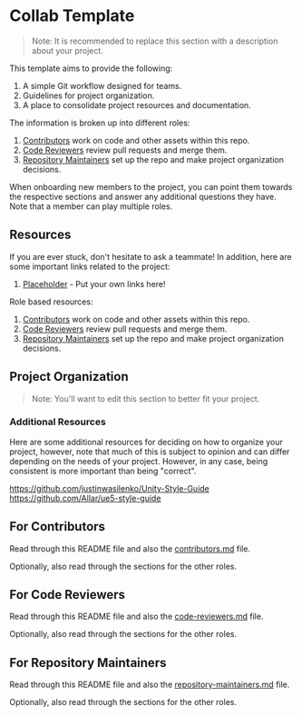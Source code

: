 # Collab Template

> Note: It is recommended to replace this section with a description about your project.

This template aims to provide the following:

1. A simple Git workflow designed for teams.
2. Guidelines for project organization.
3. A place to consolidate project resources and documentation.

The information is broken up into different roles:

1. [Contributors](#for-contributors) work on code and other assets within this repo.
2. [Code Reviewers](#for-code-reviewers) review pull requests and merge them.
3. [Repository Maintainers](#for-repository-maintainers) set up the repo and make project organization decisions.

When onboarding new members to the project, you can point them towards
the respective sections and answer any additional questions they have.
Note that a member can play multiple roles.

## Resources

If you are ever stuck, don't hesitate to ask a teammate! In addition, here are some important links related to the project:

1. [Placeholder]() - Put your own links here!

Role based resources:

1. [Contributors](#for-contributors) work on code and other assets within this repo.
2. [Code Reviewers](#for-code-reviewers) review pull requests and merge them.
3. [Repository Maintainers](#for-repository-maintainers) set up the repo and make project organization decisions.

## Project Organization

> Note: You'll want to edit this section to better fit your project.




### Additional Resources

Here are some additional resources for deciding on how to organize your
project, however, note that much of this is subject to opinion and can
differ depending on the needs of your project. However, in any case,
being consistent is more important than being "correct".

https://github.com/justinwasilenko/Unity-Style-Guide
https://github.com/Allar/ue5-style-guide

## For Contributors

Read through this README file and also the [contributors.md](docs/collab-template/contributors.md) file.

Optionally, also read through the sections for the other roles.

## For Code Reviewers

Read through this README file and also the [code-reviewers.md](docs/collab-template/code-reviewers.md) file.

Optionally, also read through the sections for the other roles.

## For Repository Maintainers

Read through this README file and also the [repository-maintainers.md](docs/collab-template/repository-maintainers.md) file.

Optionally, also read through the sections for the other roles.